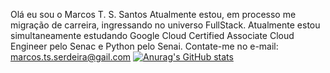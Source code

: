 Olá eu sou o Marcos T. S. Santos
Atualmente estou, em processo me migração de carreira, ingressando no universo FullStack.
Atualmente estou simultaneamente estudando Google Cloud Certified Associate Cloud Engineer pelo Senac e Python pelo Senai.
Contate-me no e-mail: marcos.ts.serdeira@gail.com
[![Anurag's GitHub stats](https://github-readme-stats.vercel.app/api?username=anuraghazra)](https://github.com/anuraghazra/github-readme-stats)
